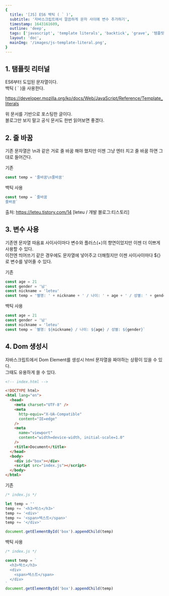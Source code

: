 ```yaml
---
{
  title: '[JS] ES6 백틱 ( ` )',
  subtitle: '자바스크립트에서 깔끔하게 문자 사이에 변수 추가하기',
  timestamp: 1643161609,
  outline: 'deep',
  tags: ['javascript', 'template literals', 'backtick', 'grave', '템플릿 리터널', '백틱'],
  layout: 'doc',
  mainImg: '/images/js-template-literal.png',
}
---
```


## 1. 탬플릿 리터널

ES6부터 도입된 문자열이다.  
백틱 ( \` )을 사용한다.

https://developer.mozilla.org/ko/docs/Web/JavaScript/Reference/Template_literals

위 문서를 기반으로 포스팅한 글이다.  
블로그만 보지 말고 공식 문서도 한번 읽어보면 좋겠다.

## 2. 줄 바꿈

기존 문자열은 \n과 같은 거로 줄 바꿈 해야 했지만 이젠 그냥 엔터 치고 줄 바꿈 하면 그대로 들어간다.

기존

```js
const temp = '줄바꿈\n줄바꿈'
```

백틱 사용

```js
const temp = `줄바꿈
줄바꿈`
```

출처: https://leteu.tistory.com/14 [leteu / 개발 블로그:티스토리]

## 3. 변수 사용

기존엔 문자열 따옴표 사이사이마다 변수와 플러스(+)의 향연이었지만 이젠 더 이쁘게 사용할 수 있다.  
이전엔 띄어쓰기 같은 경우에도 문자열에 넣어주고 더해줬지만 이젠 사이사이마다 ${}로 변수를 넣어줄 수 있다.

기존

```js
const age = 21
const gender = '남'
const nickname = 'leteu'
const temp = '별명: ' + nickname + ' / 나이: ' + age + ' / 성별: ' + gender
```

백틱 사용

```js
const age = 21
const gender = '남'
const nickname = 'leteu'
const temp = `별명: ${nickname} / 나이: ${age} / 성별: ${gender}`
```

## 4. Dom 생성시

자바스크립트에서 Dom Element를 생성시 html 문자열을 짜야하는 상황이 있을 수 있다.  
그때도 유용하게 쓸 수 있다.

```html
<!-- index.html -->

<!DOCTYPE html>
<html lang="en">
  <head>
    <meta charset="UTF-8" />
    <meta
      http-equiv="X-UA-Compatible"
      content="IE=edge"
    />
    <meta
      name="viewport"
      content="width=device-width, initial-scale=1.0"
    />
    <title>Document</title>
  </head>
  <body>
    <div id="box"></div>
    <script src="index.js"></script>
  </body>
</html>
```

기존

```js
/* index.js */

let temp = ''
temp += '<h3>박스</h3>'
temp += '<div>'
temp += '<span>텍스트</span>'
temp += '</div>'

document.getElementById('box').appendChild(temp)
```

백틱 사용

```js
/* index.js */

const temp = `
  <h3>박스</h3>
  <div>
    <span>텍스트</span>
  </div>
`
document.getElementById('box').appendChild(temp)
```
